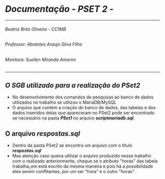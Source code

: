 # *Documentação* - *PSET 2* - 
---------------------------------------------------
###### Beatriz Brito Oliveira - CC1MB
###### Professor: Abrantes Araujo Silva Filho
###### Monitora: Suellen Miranda Amorim
-----------------------------------------------

## *O SGB utilizado para a realização do PSet2* 
* No desenvolvimento dos comandos de pesquisas ao banco de dados utilizados no trabalho se utilizou o MariaDB/MySQL
* O arquivo que contém a criação do banco de dados, das tabelas e dos dados inseridos delas que apareceram no PSet2 pode ser encontrado se necessário na pasta ***PSet1*** no arquivo ***scriptmariadb.sql***.

## O arquivo *respostas.sql*
* Dentro da pasta PSet2 se encontra um arquivo com o título ***respostas.sql***
* Mas atenção caso queira utilizar o arquivo produzido nesse trabalho com o realizado anteriormente, cheque se o atributo "horas" das tabela trabalha_em está escrito da mesma maneira e pois há a possibilidade eles serem conflitantes, por um ser "hora" e o outro "horas".
